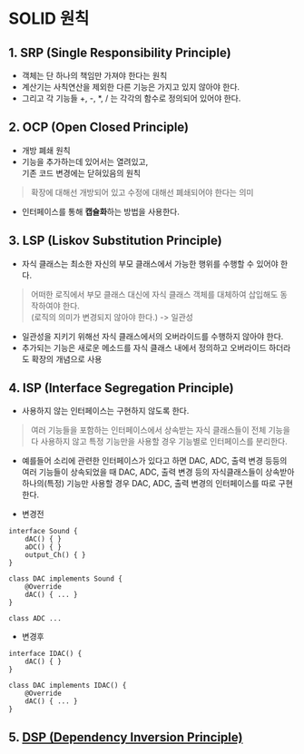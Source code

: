# SOLID 원칙
## 1. SRP (Single Responsibility Principle)
- 객체는 단 하나의 책임만 가져야 한다는 원칙
- 계산기는 사칙연산을 제외한 다른 기능은 가지고 있지 않아야 한다.
- 그리고 각 기능들 +, -, *, / 는 각각의 함수로 정의되어 있어야 한다.
## 2. OCP (Open Closed Principle)
- 개방 폐쇄 원칙
- 기능을 추가하는데 있어서는 열려있고,  
기존 코드 변경에는 닫혀있음의 원칙
> 확장에 대해선 개방되어 있고 수정에 대해선 폐쇄되어야 한다는 의미
- 인터페이스를 통해 **캡슐화**하는 방법을 사용한다.
## 3. LSP (Liskov Substitution Principle)
- 자식 클래스는 최소한 자신의 부모 클래스에서 가능한 행위를 수행할 수 있어야 한다.
> 어떠한 로직에서 부모 클래스 대신에 자식 클래스 객체를 대체하여 삽입해도 동작하여야 한다.  
> (로직의 의미가 변경되지 않아야 한다.) -> 일관성
- 일관성을 지키기 위해선 자식 클래스에서의 오버라이드를 수행하지 않아야 한다.
- 추가되는 기능은 새로운 메소드를 자식 클래스 내에서 정의하고 오버라이드 하더라도 확장의 개념으로 사용
## 4. ISP (Interface Segregation Principle)
- 사용하지 않는 인터페이스는 구현하지 않도록 한다.
> 여러 기능들을 포함하는 인터페이스에서 상속받는 자식 클래스들이 전체 기능을 다 사용하지 않고
특정 기능만을 사용할 경우 기능별로 인터페이스를 분리한다.
- 예를들어 소리에 관련한 인터페이스가 있다고 하면 DAC, ADC, 출력 변경 등등의 여러 기능들이 
상속되었을 때 DAC, ADC, 출력 변경 등의 자식클래스들이 상속받아 하나의(특정) 기능만 사용할 경우
DAC, ADC, 출력 변경의 인터페이스를 따로 구현한다.

- 변경전
```
interface Sound {
    dAC() { }
    aDC() { }
    output_Ch() { }
}

class DAC implements Sound {
    @Override
    dAC() { ... }
}

class ADC ...
```
- 변경후
```
interface IDAC() {
    dAC() { }
}

class DAC implements IDAC() {
    @Override
    dAC() { ... }
}
```
## 5. [DSP (Dependency Inversion Principle)](SOLID/Dependency_inversion_principle.md)